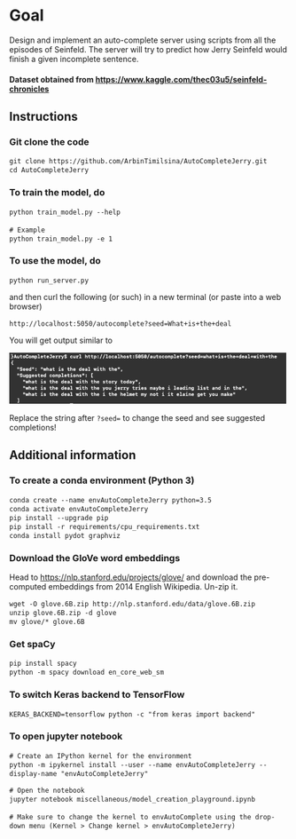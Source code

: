 # Goal
Design and implement  an auto-complete server using scripts from all the episodes of Seinfeld. The server will try to predict how Jerry Seinfeld would finish a given incomplete sentence.

#### Dataset obtained from https://www.kaggle.com/thec03u5/seinfeld-chronicles

## Instructions

### Git clone the code
```
git clone https://github.com/ArbinTimilsina/AutoCompleteJerry.git
cd AutoCompleteJerry
```

### To train the model, do
```
python train_model.py --help

# Example
python train_model.py -e 1
```

### To use the model, do
```
python run_server.py
```
and then curl the following (or such) in a new terminal (or paste into a web browser)
```
http://localhost:5050/autocomplete?seed=What+is+the+deal
```

You will get output similar to

<img src="plots/output.png" style="width: 500px;"/>

Replace the string after ```?seed=``` to change the seed and see suggested completions!


## Additional information

### To create a conda environment (Python 3)
```
conda create --name envAutoCompleteJerry python=3.5
conda activate envAutoCompleteJerry
pip install --upgrade pip
pip install -r requirements/cpu_requirements.txt
conda install pydot graphviz
```

### Download the GloVe word embeddings
Head to https://nlp.stanford.edu/projects/glove/ and download the pre-computed embeddings from 2014 English Wikipedia. Un-zip it.

```
wget -O glove.6B.zip http://nlp.stanford.edu/data/glove.6B.zip
unzip glove.6B.zip -d glove
mv glove/* glove.6B
```

### Get spaCy

```
pip install spacy
python -m spacy download en_core_web_sm
```

### To switch Keras backend to TensorFlow
```
KERAS_BACKEND=tensorflow python -c "from keras import backend"
```

### To open jupyter notebook

```
# Create an IPython kernel for the environment
python -m ipykernel install --user --name envAutoCompleteJerry --display-name "envAutoCompleteJerry"
```

```
# Open the notebook
jupyter notebook miscellaneous/model_creation_playground.ipynb

# Make sure to change the kernel to envAutoComplete using the drop-down menu (Kernel > Change kernel > envAutoCompleteJerry)
```
